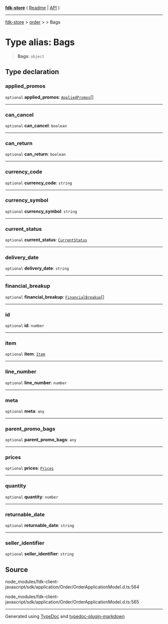 [**fdk-store**](../../../README.md) ( [Readme](../../../README.md) \| [API](../../../API.md) )

---

[fdk-store](../../../API.md) > [order](../../README.md) > [<internal>](../README.md) > Bags

# Type alias: Bags

> **Bags**: `object`

## Type declaration

### applied_promos

`optional` **applied_promos**: [`AppliedPromos`](type-alias.AppliedPromos.md)[]

---

### can_cancel

`optional` **can_cancel**: `boolean`

---

### can_return

`optional` **can_return**: `boolean`

---

### currency_code

`optional` **currency_code**: `string`

---

### currency_symbol

`optional` **currency_symbol**: `string`

---

### current_status

`optional` **current_status**: [`CurrentStatus`](type-alias.CurrentStatus.md)

---

### delivery_date

`optional` **delivery_date**: `string`

---

### financial_breakup

`optional` **financial_breakup**: [`FinancialBreakup`](type-alias.FinancialBreakup.md)[]

---

### id

`optional` **id**: `number`

---

### item

`optional` **item**: [`Item`](type-alias.Item.md)

---

### line_number

`optional` **line_number**: `number`

---

### meta

`optional` **meta**: `any`

---

### parent_promo_bags

`optional` **parent_promo_bags**: `any`

---

### prices

`optional` **prices**: [`Prices`](type-alias.Prices.md)

---

### quantity

`optional` **quantity**: `number`

---

### returnable_date

`optional` **returnable_date**: `string`

---

### seller_identifier

`optional` **seller_identifier**: `string`

## Source

node_modules/fdk-client-javascript/sdk/application/Order/OrderApplicationModel.d.ts:564

node_modules/fdk-client-javascript/sdk/application/Order/OrderApplicationModel.d.ts:565

---

Generated using [TypeDoc](https://typedoc.org/) and [typedoc-plugin-markdown](https://www.npmjs.com/package/typedoc-plugin-markdown)
